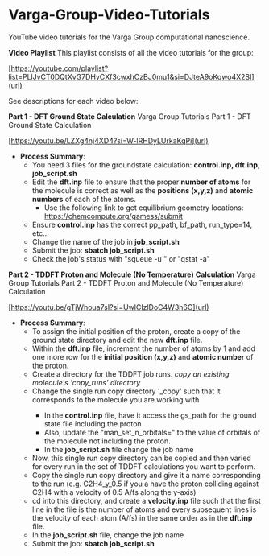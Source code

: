 # Varga-Group-Video-Tutorials
YouTube video tutorials for the Varga Group computational nanoscience.

**Video Playlist** This playlist consists of all the video tutorials for the group:

[https://youtube.com/playlist?list=PLlJvCT0DQtXvG7DHvCXf3cwxhCzBJ0mu1&si=DJteA9oKqwo4X2SI](url)

See descriptions for each video below:


**Part 1 - DFT Ground State Calculation** Varga Group Tutorials Part 1 - DFT Ground State Calculation

[https://youtu.be/LZXg4nj4XD4?si=W-lRHDyLUrkaKqPi](url)

- **Process Summary**: 
  - You need 3 files for the groundstate calculation: **control.inp, dft.inp, job_script.sh**
  - Edit the **dft.inp** file to ensure that the proper **number of atoms** for the molecule is correct as well as the **positions (x,y,z)** and **atomic numbers** of each of the atoms.
    - Use the following link to get equilibrium geometry locations: [https://chemcompute.org/gamess/submit ](url)
  - Ensure **control.inp** has the correct pp_path, bf_path, run_type=14, etc...
  - Change the name of the job in **job_script.sh**
  - Submit the job: **sbatch job_script.sh**
  - Check the job's status with "squeue -u <username>" or "qstat -a"
 

**Part 2 - TDDFT Proton and Molecule (No Temperature) Calculation** Varga Group Tutorials Part 2 - TDDFT Proton and Molecule (No Temperature) Calculation

[https://youtu.be/gTjWhoua7sI?si=UwlCIzlDoC4W3h6C](url)

- **Process Summary**: 
  - To assign the initial position of the proton, create a copy of the ground state directory and edit the new **dft.inp** file.
  - Within the **dft.inp** file, increment the number of atoms by 1 and add one more row for the **initial position (x,y,z)** and **atomic number** of the proton.
  - Create a directory for the TDDFT job runs. _copy an existing molecule's 'copy_runs' directory_
  - Change the single run copy directory '<molecule-name>_copy' such that it corresponds to the molecule you are working with
    - In the **control.inp** file, have it access the gs_path for the ground state file including the proton
    - Also, update the "man_set_n_orbitals=" to the value of orbitals of the molecule not including the proton.
    - In the **job_script.sh** file change the job name
  - Now, this single run copy directory can be copied and then varied for every run in the set of TDDFT calculations you want to perform.
  - Copy the single run copy directory and give it a name corresponding to the run (e.g. C2H4_y_0.5 if you a have the proton colliding against C2H4 with a velocity of 0.5 A/fs along the y-axis)
  - cd into this directory, and create a **velocity.inp** file such that the first line in the file is the number of atoms and every subsequent lines is the velocity of each atom (A/fs) in the same order as in the **dft.inp** file.
  - In the **job_script.sh** file, change the job name
  - Submit the job: **sbatch job_script.sh**

